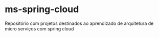 # ms-spring-cloud
Repositório com projetos destinados ao aprendizado de arquitetura de micro serviços com spring cloud 
